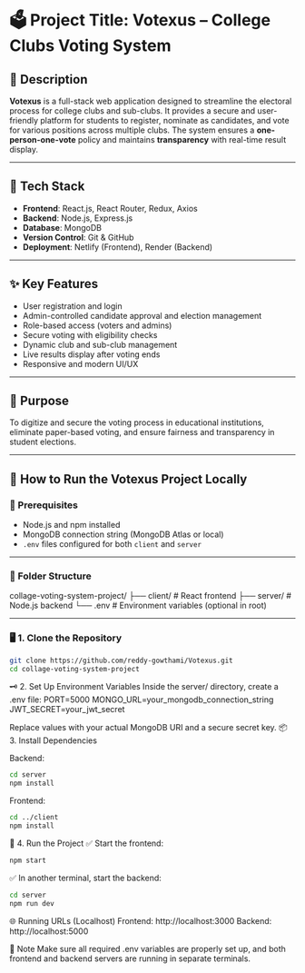 # 🗳️ Project Title: Votexus – College Clubs Voting System

## 📄 Description

**Votexus** is a full-stack web application designed to streamline the electoral process for college clubs and sub-clubs. It provides a secure and user-friendly platform for students to register, nominate as candidates, and vote for various positions across multiple clubs. The system ensures a **one-person-one-vote** policy and maintains **transparency** with real-time result display.

---

## 🔧 Tech Stack

- **Frontend**: React.js, React Router, Redux, Axios  
- **Backend**: Node.js, Express.js  
- **Database**: MongoDB  
- **Version Control**: Git & GitHub  
- **Deployment**: Netlify (Frontend), Render (Backend)

---

## ✨ Key Features

- User registration and login  
- Admin-controlled candidate approval and election management  
- Role-based access (voters and admins)  
- Secure voting with eligibility checks  
- Dynamic club and sub-club management  
- Live results display after voting ends  
- Responsive and modern UI/UX

---

## 🎯 Purpose

To digitize and secure the voting process in educational institutions, eliminate paper-based voting, and ensure fairness and transparency in student elections.

---

## 🚀 How to Run the Votexus Project Locally

### 🧱 Prerequisites

- Node.js and npm installed  
- MongoDB connection string (MongoDB Atlas or local)  
- `.env` files configured for both `client` and `server`

---

### 📁 Folder Structure

collage-voting-system-project/
├── client/ # React frontend
├── server/ # Node.js backend
└── .env # Environment variables (optional in root)


---

### 🖥️ 1. Clone the Repository

```bash
git clone https://github.com/reddy-gowthami/Votexus.git
cd collage-voting-system-project 
```

🗝️ 2. Set Up Environment Variables
Inside the server/ directory, create a .env file:
PORT=5000
MONGO_URL=your_mongodb_connection_string
JWT_SECRET=your_jwt_secret

Replace values with your actual MongoDB URI and a secure secret key.
📦 3. Install Dependencies

Backend:
```bash
cd server
npm install 
```
Frontend:

```bash
cd ../client
npm install
```
🏃 4. Run the Project
✅ Start the frontend:

```bash
npm start
```
✅ In another terminal, start the backend:

```bash
cd server
npm run dev
```
🌐 Running URLs (Localhost)
Frontend: http://localhost:3000
Backend: http://localhost:5000

📌 Note
Make sure all required .env variables are properly set up, and both frontend and backend servers are running in separate terminals.

